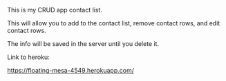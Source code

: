 This is my CRUD app contact list.

This will allow you to add to the contact list, remove contact rows, and edit contact rows.

The info will be saved in the server until you delete it.

Link to heroku:

https://floating-mesa-4549.herokuapp.com/